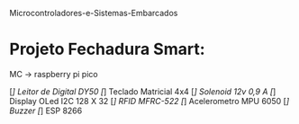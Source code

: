 Microcontroladores-e-Sistemas-Embarcados

# Projeto Fechadura Smart:

MC -> raspberry pi pico

[*] Leitor de Digital DY50
[*] Teclado Matricial 4x4
[*] Solenoid 12v 0,9 A
[*] Display OLed I2C 128 X 32
[*] RFID MFRC-522
[*] Acelerometro MPU 6050
[*] Buzzer
[*] ESP 8266

